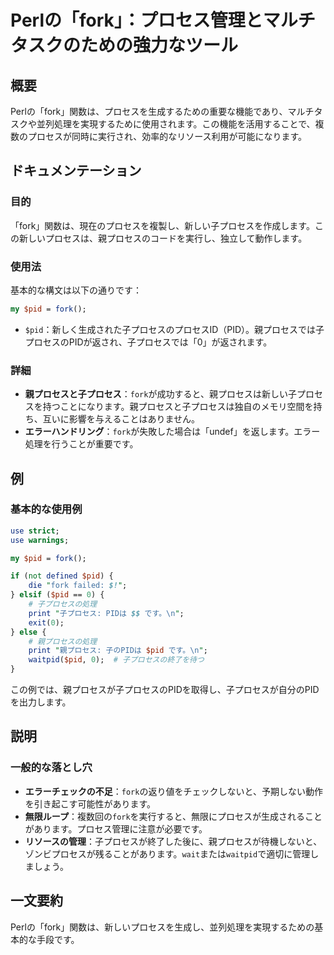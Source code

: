 <!--
Meta Description: # Perlの「fork」：プロセス管理とマルチタスクのための強力なツール ## 概要 Perlの「fork」関数は、プロセスを生成するための重要な機能であり、マルチタスクや並列処理を実現するために使用されます。この機能を活用することで、複数のプロセスが同時に実行され、効率的なリソース利用が可能にな...
Meta Keywords: fork, pid, perlの, 関数は, perl
-->

# Perlの「fork」：プロセス管理とマルチタスクのための強力なツール

## 概要
Perlの「fork」関数は、プロセスを生成するための重要な機能であり、マルチタスクや並列処理を実現するために使用されます。この機能を活用することで、複数のプロセスが同時に実行され、効率的なリソース利用が可能になります。

## ドキュメンテーション

### 目的
「fork」関数は、現在のプロセスを複製し、新しい子プロセスを作成します。この新しいプロセスは、親プロセスのコードを実行し、独立して動作します。

### 使用法
基本的な構文は以下の通りです：

```perl
my $pid = fork();
```

- `$pid`：新しく生成された子プロセスのプロセスID（PID）。親プロセスでは子プロセスのPIDが返され、子プロセスでは「0」が返されます。

### 詳細
- **親プロセスと子プロセス**：`fork`が成功すると、親プロセスは新しい子プロセスを持つことになります。親プロセスと子プロセスは独自のメモリ空間を持ち、互いに影響を与えることはありません。
- **エラーハンドリング**：`fork`が失敗した場合は「undef」を返します。エラー処理を行うことが重要です。

## 例

### 基本的な使用例

```perl
use strict;
use warnings;

my $pid = fork();

if (not defined $pid) {
    die "fork failed: $!";
} elsif ($pid == 0) {
    # 子プロセスの処理
    print "子プロセス: PIDは $$ です。\n";
    exit(0);
} else {
    # 親プロセスの処理
    print "親プロセス: 子のPIDは $pid です。\n";
    waitpid($pid, 0);  # 子プロセスの終了を待つ
}
```

この例では、親プロセスが子プロセスのPIDを取得し、子プロセスが自分のPIDを出力します。

## 説明

### 一般的な落とし穴
- **エラーチェックの不足**：`fork`の返り値をチェックしないと、予期しない動作を引き起こす可能性があります。
- **無限ループ**：複数回の`fork`を実行すると、無限にプロセスが生成されることがあります。プロセス管理に注意が必要です。
- **リソースの管理**：子プロセスが終了した後に、親プロセスが待機しないと、ゾンビプロセスが残ることがあります。`wait`または`waitpid`で適切に管理しましょう。

## 一文要約
Perlの「fork」関数は、新しいプロセスを生成し、並列処理を実現するための基本的な手段です。